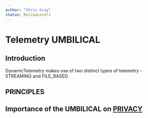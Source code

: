 ```yaml
---
author: "Chris Gray"
status: ReviewLevel1
---
```


# Telemetry UMBILICAL

## Introduction

DynamicTelemetry makes use of two distinct types of telemetry - STREAMING and FILE_BASED.

## PRINCIPLES

## Importance of the UMBILICAL on [PRIVACY](./PositionPaper.DataPrivacyAndSecurity.document.md)
